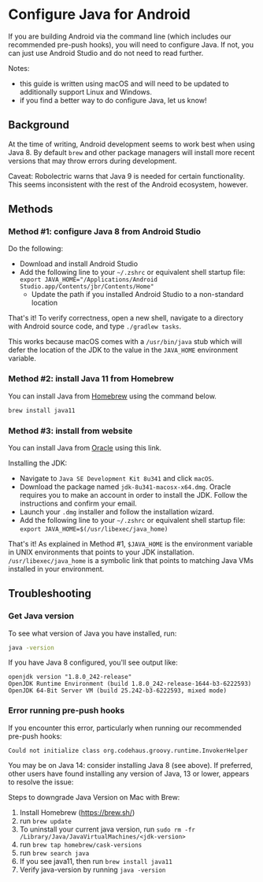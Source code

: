 # Configure Java for Android
If you are building Android via the command line (which includes our recommended pre-push hooks), you will need to configure Java. If not, you can just use Android Studio and do not need to read further.

Notes:
- this guide is written using macOS and will need to be updated to additionally support Linux and Windows.
- if you find a better way to do configure Java, let us know!

## Background
At the time of writing, Android development seems to work best when using Java 8. By default `brew` and other package managers will install more recent versions that may throw errors during development.

Caveat: Robolectric warns that Java 9 is needed for certain functionality. This seems inconsistent with the rest of the Android ecosystem, however.

## Methods
### Method #1: configure Java 8 from Android Studio
Do the following:
* Download and install Android Studio
* Add the following line to your `~/.zshrc` or equivalent shell startup file: `export JAVA_HOME="/Applications/Android Studio.app/Contents/jbr/Contents/Home"`
  * Update the path if you installed Android Studio to a non-standard location

That's it! To verify correctness, open a new shell, navigate to a directory with Android source code, and type `./gradlew tasks`.

This works because macOS comes with a `/usr/bin/java` stub which will defer the location of the JDK to the value in the `JAVA_HOME` environment variable.

### Method #2: install Java 11 from Homebrew
You can install Java from [Homebrew]([url](https://brew.sh/)) using the command below.

```bash
brew install java11
```

### Method #3: install from website
You can install Java from
[Oracle](https://www.oracle.com/java/technologies/downloads/#java8-mac)
using this link.

Installing the JDK:
* Navigate to `Java SE Development Kit 8u341` and click `macOS`.
* Download the package named `jdk-8u341-macosx-x64.dmg`. Oracle requires you to
  make an account in order to install the JDK. Follow the instructions and
  confirm your email.
* Launch your `.dmg` installer and follow the installation wizard.
* Add the following line to your `~/.zshrc` or equivalent shell startup file: `export JAVA_HOME=$(/usr/libexec/java_home)`

That's it! As explained in Method #1, `$JAVA_HOME` is the environment variable
in UNIX environments that points to your JDK installation.
`/usr/libexec/java_home` is a symbolic link that points to matching Java VMs
installed in your environment.

## Troubleshooting
### Get Java version
To see what version of Java you have installed, run:
```sh
java -version
```

If you have Java 8 configured, you'll see output like:
```
openjdk version "1.8.0_242-release"
OpenJDK Runtime Environment (build 1.8.0_242-release-1644-b3-6222593)
OpenJDK 64-Bit Server VM (build 25.242-b3-6222593, mixed mode)
```

### Error running pre-push hooks
If you encounter this error, particularly when running our recommended pre-push hooks:
```
Could not initialize class org.codehaus.groovy.runtime.InvokerHelper
```

You may be on Java 14: consider installing Java 8 (see above). If preferred, other users have found installing any version of Java, 13 or lower, appears to resolve the issue:

Steps to downgrade Java Version on Mac with Brew:
1. Install Homebrew (https://brew.sh/)
2. run ```brew update```
3. To uninstall your current java version, run ```sudo rm -fr
   /Library/Java/JavaVirtualMachines/<jdk-version>```
4. run ```brew tap homebrew/cask-versions```
5. run ```brew search java```
6. If you see java11, then run ```brew install java11```
7. Verify java-version by running ```java -version```
